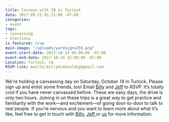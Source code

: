 ```yaml
---
title: Canvass with IB in Turlock
date: 2017-09-21 01:11:00 -07:00
categories:
- event
tags:
- canvassing
- elections
is featured: true
main-image: "/uploads/yardsigns255.png"
event-start-date: 2017-10-14 08:00:00 -07:00
event-end-date: 2017-10-14 15:00:00 -07:00
Location: Turlock, CA
RSVP-link: mailto:billymcdonaldnp@gmail.com
---
```


We're holding a canvassing day on Saturday, October 14 in Turlock. Please sign up and enlist some friends, too! Email [Billy](mailto:billymcdonaldnp@gmail.com) and [Jeff](mailto:carlockjeff@gmail.com) to RSVP. It’s totally cool if you have never canvassed before. These are easy days, the drive is only two hours. Joining in on these trips is a great way to get practice and familiarity with the work—and excitement—of going door-to-door to talk to real people. If you’re nervous and you want to learn more about what it’s like, feel free to get in touch with [Billy](mailto:billymcdonaldnp@gmail.com), [Jeff ](carlockjeff@gmail.com)or [us](mailto:elections+owner@indivisibleberkeley.org) for more information.